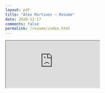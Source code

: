 ```yaml
---
layout: pdf
title: "Alex Martinez – Resume"
date: 2020-12-17
comments: false
permalink: /resume/index.html
---
```


<div class="resume-container">
	<iframe src="https://drive.google.com/a/alxmrtnz.com/file/d/1hBaO7GyHtayQ4QPsZHs2F93E_pXhSqcR/preview" width="" height=""></iframe>
</div>
